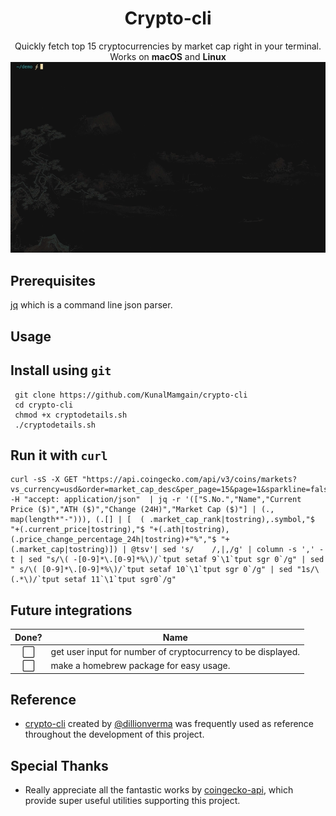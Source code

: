 <h1 align="center">
Crypto-cli
</h1>
<p align="center">
Quickly fetch top 15 cryptocurrencies by market cap right in your terminal.
<br>
Works on <b>macOS</b> and  <b>Linux</b>
<br>
<img src="./images/demo.gif">
</p>

## Prerequisites
[jq](https://stedolan.github.io/jq/) which is a command line json parser.

## Usage
## Install using `git`
```
 git clone https://github.com/KunalMamgain/crypto-cli
 cd crypto-cli
 chmod +x cryptodetails.sh
 ./cryptodetails.sh
```
## Run it with `curl`
```
curl -sS -X GET "https://api.coingecko.com/api/v3/coins/markets?vs_currency=usd&order=market_cap_desc&per_page=15&page=1&sparkline=false" -H "accept: application/json"  | jq -r '(["S.No.","Name","Current Price ($)","ATH ($)","Change (24H)","Market Cap ($)"] | (., map(length*"-"))), (.[] | [  ( .market_cap_rank|tostring),.symbol,"$ "+(.current_price|tostring),"$ "+(.ath|tostring),(.price_change_percentage_24h|tostring)+"%","$ "+(.market_cap|tostring)]) | @tsv'| sed 's/	/,|,/g' | column -s ',' -t | sed "s/\( -[0-9]*\.[0-9]*%\)/`tput setaf 9`\1`tput sgr 0`/g" | sed " s/\( [0-9]*\.[0-9]*%\)/`tput setaf 10`\1`tput sgr 0`/g" | sed "1s/\(.*\)/`tput setaf 11`\1`tput sgr0`/g"
```
## Future integrations
Done?| Name
:---:| ---
⬜️| get user input for number of cryptocurrency to be displayed.
⬜️| make a homebrew package for easy usage.
## Reference
- [crypto-cli](https://github.com/dillionverma/crypto-cli) created by [@dillionverma](https://github.com/dillionverma/crypto-cli) was frequently used as reference throughout the development of this project.
## Special Thanks
- Really appreciate all the fantastic works by [coingecko-api](https://github.com/miscavage/CoinGecko-API), which provide super useful utilities supporting this project.

